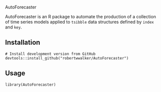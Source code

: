 AutoForecaster

AutoForecaster is an R package to automate the production of a collection of time series models applied to `tsibble` data structures defined by `index` and `key`.

## Installation

```
# Install development version from GitHub
devtools::install_github("robertwwalker/AutoForecaster")
```

## Usage

```
library(AutoForecaster)
```